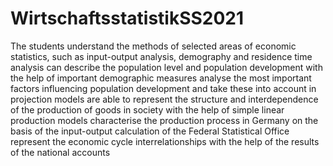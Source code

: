 # WirtschaftsstatistikSS2021
The students
understand the methods of selected areas of economic statistics, such as input-output analysis, demography and residence time analysis
can describe the population level and population development with the help of important demographic measures
analyse the most important factors influencing population development and take these into account in projection models
are able to represent the structure and interdependence of the production of goods in society with the help of simple linear production models
characterise the production process in Germany on the basis of the input-output calculation of the Federal Statistical Office
represent the economic cycle interrelationships with the help of the results of the national accounts


